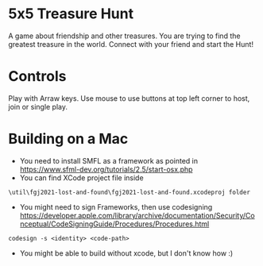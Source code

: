# 5x5 Treasure Hunt
A game about friendship and other treasures. You are trying to find the greatest treasure in the world. Connect with your friend and start the Hunt!

# Controls
Play with Arraw keys. Use mouse to use buttons at top left corner to host, join or single play.


# Building on a Mac

- You need to install SMFL as a framework as pointed in https://www.sfml-dev.org/tutorials/2.5/start-osx.php
- You can find XCode project file inside 
```
\util\fgj2021-lost-and-found\fgj2021-lost-and-found.xcodeproj folder
```
- You might need to sign Frameworks, then use codesigning https://developer.apple.com/library/archive/documentation/Security/Conceptual/CodeSigningGuide/Procedures/Procedures.html
```
codesign -s <identity> <code-path>
```


- You might be able to build without xcode, but I don't know how :)